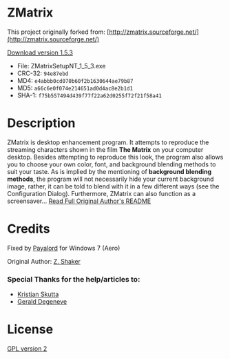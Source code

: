 # ZMatrix

This project originally forked from: [http://zmatrix.sourceforge.net/](http://zmatrix.sourceforge.net/)

[Download version 1.5.3](ZMatrixSetupNT_1_5_3.exe)
* File: ZMatrixSetupNT_1_5_3.exe
* CRC-32: `94e87ebd`
* MD4: `e4abbb0cd070b60f2b1630644ae79b87`
* MD5: `a66c6e0f074e214651ad0d4ac8e2b1d1`
* SHA-1: `f75b557494d439f77f22a62d0255f72f21f58a41`

# Description
ZMatrix is desktop enhancement program. It attempts to reproduce the streaming characters shown in the film **The Matrix** on your computer desktop. Besides attempting to reproduce this look, the program also allows you to choose your own color, font, and background blending methods to suit your taste. As is implied by the mentioning of **background blending methods**, the program will not necessarily hide your current background image, rather, it can be told to blend with it in a few different ways (see the Configuration Dialog). Furthermore, ZMatrix can also function as a screensaver... [Read Full Original Author's README](ORIGINALREADME.md)

# Credits
Fixed by [Payalord](https://github.com/payalord) for Windows 7 (Aero)

Original Author: [Z. Shaker](http://zmatrix.sourceforge.net/help/frames_index.html)

### Special Thanks for the help/articles to:

* [Kristjan Skutta](https://github.com/Biohazard90)
* [Gerald Degeneve](https://github.com/gdegeneve)

# License
[GPL version 2](LICENSE.txt)